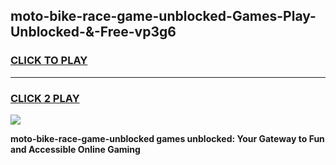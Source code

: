 
## moto-bike-race-game-unblocked-Games-Play-Unblocked-&-Free-vp3g6
<h3>
<a href="https://premium76.site?title=moto-bike-race-game-unblocked&ref=24A">CLICK TO PLAY</a></h3>
<hr>

<h3>
<a href="https://premium76.site?title=moto-bike-race-game-unblocked&ref=24A">CLICK 2 PLAY</a>
  
</h3>

<a href="https://premium76.site?title=moto-bike-race-game-unblocked&ref=24A"><img src="https://clearcache.store/games.png"></a>


**moto-bike-race-game-unblocked games unblocked: Your Gateway to Fun and Accessible Online Gaming**
